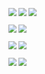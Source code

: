 ![](/Screenshots/head.png)
 ![](Screenshots/1.png) ![](Screenshots/8.png)
 
 ![](Screenshots/7.png)  ![](Screenshots/3.png)

 
 ![](Screenshots/4.png) ![](Screenshots/5.png)

 
 ![](Screenshots/6.png)  ![](Screenshots/3.png)

